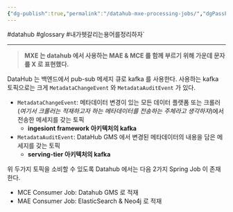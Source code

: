 ```yaml
---
{"dg-publish":true,"permalink":"/datahub-mxe-processing-jobs/","dgPassFrontmatter":true}
---
```


#datahub #glossary #내가헷갈리는용어를정리하자`

---

> **MXE 는 datahub 에서 사용하는 MAE & MCE 를 함께 부르기 위해 가운데 문자를 X 로 표현했다.**


DataHub 는 백엔드에서 pub-sub 메세지 큐로 kafka 를 사용한다. 사용하는 kafka 토픽으로는 크게 `MetadataChangeEvent` 와 `MetadataAuditEvent` 가 있다.
- `MetadataChangeEvent`: 메타데이터 변경이 있는 모든 데이터 플랫폼 또는 크롤러(*여기서 크롤러는 적재하고자 하는 메타데이터를 전송하는 주체라고 생각하자*)에서 전송한 메세지를 갖는 토픽
	- **ingesiont framework 아키텍처의 kafka**
- `MetadataAuditEvent`: DataHub GMS 에서 변경된 메타데이터의 내용을 담은 메세지를 갖는 토픽
	- **serving-tier 아키텍처의 kafka**

위 두가지 토픽을 소비할 수 있도록 Datahub 에서는 다음 2가지 Spring Job 이 존재한다.
- MCE Consumer Job: Datahub GMS 로 적재
- MAE Consumer Job: ElasticSearch & Neo4j 로 적재